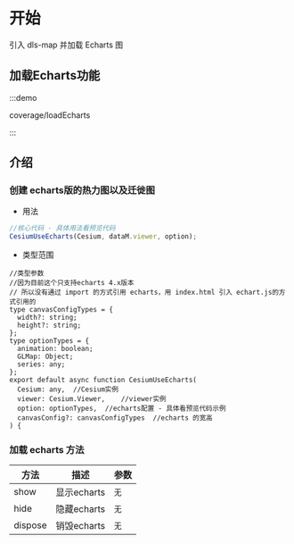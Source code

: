 <!--
 * @Author: Kang
 * @Date: 2024-09-11 16:54:34
 * @Last Modified by: Kang
 * @LastEditTime: 2024-11-04 16:47:56
-->
# 开始

引入 dls-map 并加载 Echarts 图

## 加载Echarts功能

:::demo 

coverage/loadEcharts

:::


## 介绍

### 创建 echarts版的热力图以及迁徙图

- 用法

```javascript
//核心代码 - 具体用法看预览代码
CesiumUseEcharts(Cesium, dataM.viewer, option);
```

- 类型范围

```tsx
//类型参数
//因为目前这个只支持echarts 4.x版本
// 所以没有通过 import 的方式引用 echarts，用 index.html 引入 echart.js的方式引用的
type canvasConfigTypes = {
  width?: string;
  height?: string;
};
type optionTypes = {
  animation: boolean;
  GLMap: Object;
  series: any;
};
export default async function CesiumUseEcharts(
  Cesium: any,	//Cesium实例
  viewer: Cesium.Viewer,	//viewer实例
  option: optionTypes,	//echarts配置 - 具体看预览代码示例
  canvasConfig?: canvasConfigTypes	//echarts 的宽高
) {
```

### 加载 echarts 方法

| 方法    | 描述        | 参数 |
| ------- | ----------- | ---- |
| show    | 显示echarts | `无` |
| hide    | 隐藏echarts | `无` |
| dispose | 销毁echarts | `无` |

